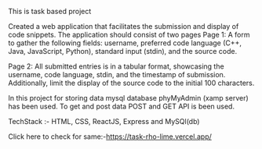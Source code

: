 This is task based project

Created a web application that facilitates the submission and display of code snippets. The
application should consist of two pages
Page 1: A form to gather the following fields: username, preferred code language
(C++, Java, JavaScript, Python), standard input (stdin), and the source code.

Page 2: All submitted entries is in a tabular format, showcasing the username, code
language, stdin, and the timestamp of submission. Additionally, limit the display of the source
code to the initial 100 characters.

In this project for storing data mysql database phyMyAdmin (xamp server) has been used.
To get and post data POST and GET API is been used.

TechStack :- HTML, CSS, ReactJS, Express and MySQl(db)

Click here to check for same:-https://task-rho-lime.vercel.app/
 
